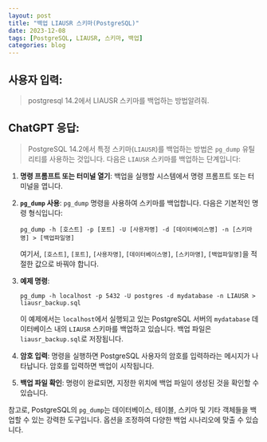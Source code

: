 ```yaml
---
layout: post
title: "백업 LIAUSR 스키마(PostgreSQL)"
date: 2023-12-08
tags: [PostgreSQL, LIAUSR, 스키마, 백업]
categories: blog
---
```


## 사용자 입력:
> postgresql 14.2에서 LIAUSR 스키마를 백업하는 방법알려줘.

## ChatGPT 응답:
> PostgreSQL 14.2에서 특정 스키마(`LIAUSR`)를 백업하는 방법은 `pg_dump` 유틸리티를 사용하는 것입니다. 다음은 `LIAUSR` 스키마를 백업하는 단계입니다:

1. **명령 프롬프트 또는 터미널 열기**: 백업을 실행할 시스템에서 명령 프롬프트 또는 터미널을 엽니다.

2. **`pg_dump` 사용**: `pg_dump` 명령을 사용하여 스키마를 백업합니다. 다음은 기본적인 명령 형식입니다:

   ```
   pg_dump -h [호스트] -p [포트] -U [사용자명] -d [데이터베이스명] -n [스키마명] > [백업파일명]
   ```

   여기서, `[호스트]`, `[포트]`, `[사용자명]`, `[데이터베이스명]`, `[스키마명]`, `[백업파일명]`을 적절한 값으로 바꿔야 합니다.

3. **예제 명령**:
   ```
   pg_dump -h localhost -p 5432 -U postgres -d mydatabase -n LIAUSR > liausr_backup.sql
   ```

   이 예제에서는 `localhost`에서 실행되고 있는 PostgreSQL 서버의 `mydatabase` 데이터베이스 내의 `LIAUSR` 스키마를 백업하고 있습니다. 백업 파일은 `liausr_backup.sql`로 저장됩니다.

4. **암호 입력**: 명령을 실행하면 PostgreSQL 사용자의 암호를 입력하라는 메시지가 나타납니다. 암호를 입력하면 백업이 시작됩니다.

5. **백업 파일 확인**: 명령이 완료되면, 지정한 위치에 백업 파일이 생성된 것을 확인할 수 있습니다.

참고로, PostgreSQL의 `pg_dump`는 데이터베이스, 테이블, 스키마 및 기타 객체들을 백업할 수 있는 강력한 도구입니다. 옵션을 조정하여 다양한 백업 시나리오에 맞출 수 있습니다.

